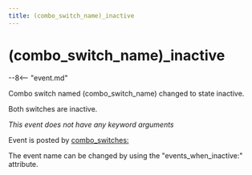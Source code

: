 ```yaml
---
title: (combo_switch_name)_inactive
---
```


# (combo_switch_name)_inactive


--8<-- "event.md"

Combo switch named (combo_switch_name) changed to state inactive.

Both switches are inactive.

*This event does not have any keyword arguments*

Event is posted by [combo_switches:](../config/combo_switches.md)

The event name can be changed by using the "events_when_inactive:"
attribute.
